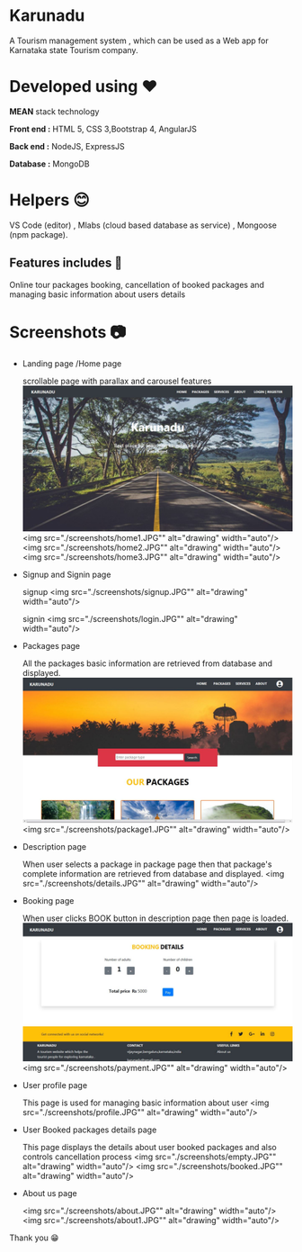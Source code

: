# Karunadu
A Tourism management system , which can be used as a Web app for Karnataka state Tourism company.

# Developed using :hearts:

 **MEAN** stack technology
 
**Front end :** HTML 5, CSS 3,Bootstrap 4, AngularJS   

**Back end :** NodeJS, ExpressJS

**Database :** MongoDB 

# Helpers :blush:
VS Code (editor) , Mlabs (cloud based database as service) , Mongoose (npm package).


## Features includes :muscle: 
Online tour packages booking, cancellation of booked packages and managing basic information about users details

# Screenshots :camera:
* Landing page /Home page

   scrollable page with parallax and carousel features
  <img src="./screenshots/home.JPG" alt="drawing"   width="auto" /> 
  <img src="./screenshots/home1.JPG"" alt="drawing"  width="auto"/>
  <img src="./screenshots/home2.JPG"" alt="drawing"  width="auto"/> 
  <img src="./screenshots/home3.JPG"" alt="drawing"  width="auto"/>

* Signup and Signin page

  signup
  <img src="./screenshots/signup.JPG"" alt="drawing"  width="auto"/>

  signin
  <img src="./screenshots/login.JPG"" alt="drawing"  width="auto"/>


* Packages page

  All the packages basic information are retrieved from database and displayed. 
  <img src="./screenshots/package.JPG" alt="drawing"  width="auto"/>
  <img src="./screenshots/package1.JPG"" alt="drawing"  width="auto"/>

* Description page
  
  When user selects a package in package page then that package's complete information are retrieved from database and displayed.
  <img src="./screenshots/details.JPG"" alt="drawing"  width="auto"/>


* Booking page
  
  When user clicks BOOK button in description page then page is loaded.
  <img src="./screenshots/booking.JPG" alt="drawing"  width="auto"/>
  <img src="./screenshots/payment.JPG"" alt="drawing"  width="auto"/>


* User profile page
  
  This page is used for managing basic information about user
  <img src="./screenshots/profile.JPG"" alt="drawing"  width="auto"/>

* User Booked packages details page
  
  This page displays the details about user booked packages and also controls cancellation process
  <img src="./screenshots/empty.JPG"" alt="drawing"  width="auto"/>
  <img src="./screenshots/booked.JPG"" alt="drawing"  width="auto"/>

* About us page

  <img src="./screenshots/about.JPG"" alt="drawing"  width="auto"/>
  <img src="./screenshots/about1.JPG"" alt="drawing"  width="auto"/>


Thank you :grin:
